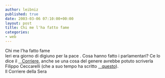 ```yaml
---
author: leibniz
published: true
date: 2003-03-06 07:10:00+00:00
layout: post
title: Chi me l'ha fatto fame
categories:
- web
---
```


Chi me l'ha fatto fame  
   Ieri era giorno di digiuno per la pace   . Cosa hanno fatto i parlamentari? Ce lo dice il  [   Corriere][1], anche se una cosa del genere avrebbe potuto scriverla Filippo Ceccarelli (che a suo tempo ha scritto  [   questo][2]).  
  Il Corriere della Sera

[1]:	http://www.corriere.it/edicola/index.jsp?path=POLITICA&doc=BUV
[2]:	http://www.ita-bol.com/bol/main.jsp?action=bolscheda&ean=978883041821